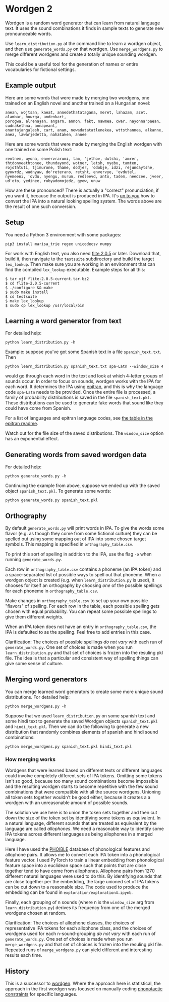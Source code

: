 # Wordgen 2

Wordgen is a random word generator that can learn from natural language text.
It uses the sound combinations it finds in sample texts to generate new pronounceable words.

Use `learn_distribution.py` at the command line to learn a wordgen object, and then use `generate_words.py` on that wordgen.
Use `merge_wordgens.py` to merge different wordgens and create a totally unique sounding wordgen.

This could be a useful tool for the generation of names or entire vocabularies for fictional settings.

## Example output

Here are some words that were made by merging two wordgens, one trained on an English novel and another trained on a Hungarian novel:

```
anean, wojtsan, kaeat, annedethatatagana, meret, lahazam, azet, alambar, howrga, andenkart,
porogwa, alrenaɟan, angarn, annon, fakt, nawmea, cwar, naɟonna'paean, cudnakethna, annapeant,
enantajangalesh, cart, anam, newadatatatlenekea, wttsthannea, alkanne, anea, lawarjedetta, nahataken, annee
```

Here are some words that were made by merging the English wordgen with one trained on some Polish text:
```
rentnem, uyona, envervrarumi, tam, 'jethov, dutshi, 'amrer, thtdonyeethtonee, thundayond, wotner, letsh, nyebu, tamten, 
rojothtuti, tjimurone, thame, dodjer, 'odobje, idzi, rejundaytshe, gyowrdz, wudnyaw, do'reterano, retsht, envervye, 'ovdutel,
nyemeeni, 'ovdu, nyengu, murun, redleevd, anto, tadem, needzee, jveer, ud'oto, yedinee, rubyadomojedz, gyow, unuw
```

How are these pronounced? There is actually a "correct" pronunciation, if you want it, because the output is produced in IPA.
It's [up to you](#Orthography) how to convert the IPA into a natural looking spelling system. The words above are the result of one such conversion.

## Setup

You need a Python 3 environment with some packages:
```
pip3 install marisa_trie regex unicodecsv numpy
```
For work with English text, you also need [flite 2.0.5](http://tts.speech.cs.cmu.edu/awb/flite-2.0.5-current.tar.bz2) or later. Download that, build it, then navigate to the `testsuite` subdirectory and build the target `lex_lookup`. Then make sure you are working in an environment that can find the compiled `lex_lookup` executable. Example steps for all this:
```
$ tar xjf flite-2.0.5-current.tar.bz2
$ cd flite-2.0.5-current
$ ./configure && make
$ sudo make install
$ cd testsuite
$ make lex_lookup
$ sudo cp lex_lookup /usr/local/bin
```
## Learning a word generator from text

For detailed help:
```
python learn_distribution.py -h
```
Example: suppose you've got some Spanish text in a file `spanish_text.txt`. Then
```
python learn_distribution.py spanish_text.txt spa-Latn --window_size 4
```
would go through each word in the text and look at which 4-letter groups of sounds occur. In order to focus on sounds, wordgen works with the IPA for each word. It determines the IPA using [epitran](https://github.com/dmort27/epitran), and this is why the language code `spa-Latn` needs to be provided. Once the entire file is processed, a family of probability distributions is saved in the file `spanish_text.pkl`. These distributions can be used to generate fake words that sound like they could have come from Spanish.

For a list of languages and epitran language codes, see [the table in the epitran readme](https://github.com/ebrahimebrahim/epitran#transliteration-languagescript-pairs).

Watch out for the file size of the saved distributions. The `window_size` option has an exponential effect.

## Generating words from saved wordgen data
For detailed help:
```
python generate_words.py -h
```
Continuing the example from above, suppose we ended up with the saved object `spanish_text.pkl`. To generate some words:
```
python generate_words.py spanish_text.pkl
```

## Orthography

By default `generate_words.py` will print words in IPA.
To give the words some flavor (e.g. as though they come from some fictional culture) they can be spelled out using some mapping out of IPA into some chosen target symbols. This mapping is specified in `orthography_table.csv`. 

To print this sort of spelling in addition to the IPA, use the flag `-o` when running `generate_words.py`.

Each row in `orthography_table.csv` contains a phoneme (an IPA token) and a space-separated list of possible ways to spell out that phoneme.
When a wordgen object is created (e.g. when `learn_distribution.py` is used),
it chooses for itself an orthography by choosing _one_ of the possible spellings for each phoneme in `orthography_table.csv`.

Make changes in `orthography_table.csv` to set up your own possible "flavors" of spelling. 
For each row in the table, each possible spelling gets chosen with equal probability. You can repeat some possible spellings to give them different weights.

When an IPA token does not have an entry in `orthography_table.csv`, the IPA is defaulted to as the spelling. Feel free to add entries in this case.

Clarification: The choices of possible spellings _do not vary_ with each run of `generate_words.py`.
One set of choices is made when you run `learn_distribution.py` and that set of choices is frozen into the resuling pkl file.
The idea is that a particular and consistent way of spelling things can give some sense of culture.

## Merging word generators

You can merge learned word generators to create some more unique sound distributions.
For detailed help:
```
python merge_wordgens.py -h
```
Suppose that we used `learn_distribution.py` on some spanish text and some hindi text to generate the saved Wordgen objects `spanish_text.pkl` and `hindi_text.pkl`.
Then we can do the following to generate a new distribution that randomly combines elements of spanish and hindi sound combinations:
```
python merge_wordgens.py spanish_text.pkl hindi_text.pkl
```

### How merging works

Wordgens that were learned based on different texts or different languages could involve completely different sets of IPA tokens.
Omitting some tokens isn't so good, because too many sound combinations become impossible and the resulting wordgen starts
to become repetitive with the few sound combinations that were compatible with all the source wordgens.
Unioning all token sets together wouldn't be good either, because it creates a a wordgen with an unreasonable amount of possible sounds.

The solution we use here is to union the token sets together and then cut down the size of the token set by identifying some tokens as equivalent.
In a natural language, different sounds that are treated as equivalent by the language
are called _allophones_.
We need a reasonable way to identify some IPA tokens across different languages as being allophones in a merged language.

Here I have used the [PHOIBLE](https://phoible.github.io/) database of phonological features and allophone pairs.
It allows me to convert each IPA token into a phonological feature vector.
I used PyTorch to train a linear embedding from phonological feature space into a euclidean space such that points that are close together tend to have
come from allophones. Allophone pairs from 1270 different natural languages were used to do this.
By identifying sounds that are close together per the embedding, the large unioned set of IPA tokens can be cut down to a reasonable size.
The code used to produce the embedding can be found in `exploration/exploration4.ipynb`.

Finally, each grouping of n sounds (where n is the `window_size` arg from `learn_distribution.py`) derives its frequency from one of the merged
wordgens chosen at random.

Clarification: The choices of allophone classes, the choices of representative IPA tokens for each allophone class, and the choices of wordgens used for each
n-sound-grouping _do not vary_ with each run of `generate_words.py`. One set of choices is made when you run `merge_wordgens.py` and that set of choices is frozen into the resuling pkl file. Repeated runs of `merge_wordgens.py` can yield different and interesting results each time.

## History

This is a successor to [wordgen](https://github.com/ebrahimebrahim/wordgen).
Where the approach here is statistical, the approach in the first wordgen was
focused on manually coding [phonotactic constraints](https://en.wikipedia.org/wiki/Phonotactics)
for specific languages.
